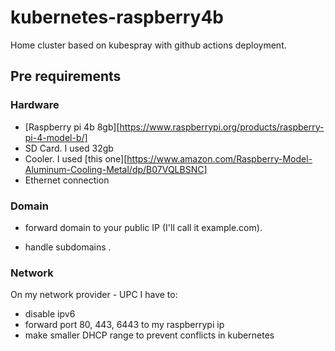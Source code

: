 # kubernetes-raspberry4b
Home cluster based on kubespray with github actions deployment.

## Pre requirements

### Hardware

- [Raspberry pi 4b 8gb][https://www.raspberrypi.org/products/raspberry-pi-4-model-b/]
- SD Card. I used 32gb
- Cooler. I used [this one][https://www.amazon.com/Raspberry-Model-Aluminum-Cooling-Metal/dp/B07VQLBSNC]
- Ethernet connection

### Domain

- forward domain to your public IP (I'll call it example.com).

- handle subdomains .

### Network

On my network provider - UPC I have to:

- disable ipv6
- forward port 80, 443, 6443 to my raspberrypi ip
- make smaller DHCP range to prevent conflicts in kubernetes

